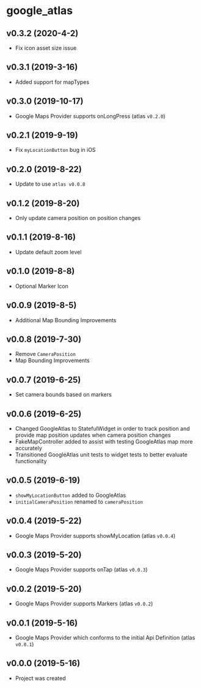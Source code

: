 # google_atlas

## v0.3.2 (2020-4-2)

- Fix icon asset size issue

## v0.3.1 (2019-3-16)

- Added support for mapTypes

## v0.3.0 (2019-10-17)

- Google Maps Provider supports onLongPress (atlas `v0.2.0`)

## v0.2.1 (2019-9-19)

- Fix `myLocationButton` bug in iOS

## v0.2.0 (2019-8-22)

- Update to use `atlas v0.0.8`

## v0.1.2 (2019-8-20)

- Only update camera position on position changes

## v0.1.1 (2019-8-16)

- Update default zoom level

## v0.1.0 (2019-8-8)

- Optional Marker Icon

## v0.0.9 (2019-8-5)

- Additional Map Bounding Improvements

## v0.0.8 (2019-7-30)

- Remove `CameraPosition`
- Map Bounding Improvements

## v0.0.7 (2019-6-25)

- Set camera bounds based on markers

## v0.0.6 (2019-6-25)

- Changed GoogleAtlas to StatefulWidget in order to track position and provide map position updates when camera position changes
- FakeMapController added to assist with testing GoogleAtlas map more accurately
- Transitioned GoogleAtlas unit tests to widget tests to better evaluate functionality

## v0.0.5 (2019-6-19)

- `showMyLocationButton` added to GoogleAtlas
- `initialCameraPosition` renamed to `cameraPosition`

## v0.0.4 (2019-5-22)

- Google Maps Provider supports showMyLocation (atlas `v0.0.4`)

## v0.0.3 (2019-5-20)

- Google Maps Provider supports onTap (atlas `v0.0.3`)

## v0.0.2 (2019-5-20)

- Google Maps Provider supports Markers (atlas `v0.0.2`)

## v0.0.1 (2019-5-16)

- Google Maps Provider which conforms to the initial Api Definition (atlas `v0.0.1`)

## v0.0.0 (2019-5-16)

- Project was created
